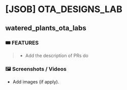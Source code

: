 # [JSOB] OTA_DESIGNS_LAB
## **watered_plants_ota_labs**

### 🎟️ **FEATURES**

> - Add the description of PRs do

### 🖼️ Screenshots / Videos

- Add images (if apply).
<!--
<img src="/uploads/d19fcc3d3b4d313c8cd7960a343463b6/table.png" width="300">
-->